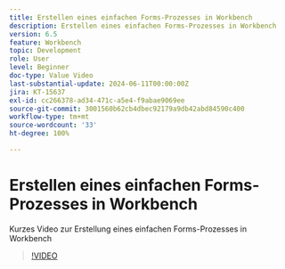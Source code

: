 ```yaml
---
title: Erstellen eines einfachen Forms-Prozesses in Workbench
description: Erstellen eines einfachen Forms-Prozesses in Workbench
version: 6.5
feature: Workbench
topic: Development
role: User
level: Beginner
doc-type: Value Video
last-substantial-update: 2024-06-11T00:00:00Z
jira: KT-15637
exl-id: cc266378-ad34-471c-a5e4-f9abae9069ee
source-git-commit: 3001560b62cb4dbec92179a9db42abd84590c400
workflow-type: tm+mt
source-wordcount: '33'
ht-degree: 100%

---
```


# Erstellen eines einfachen Forms-Prozesses in Workbench

Kurzes Video zur Erstellung eines einfachen Forms-Prozesses in Workbench

>[!VIDEO](https://video.tv.adobe.com/v/3429494/?learn=on)
